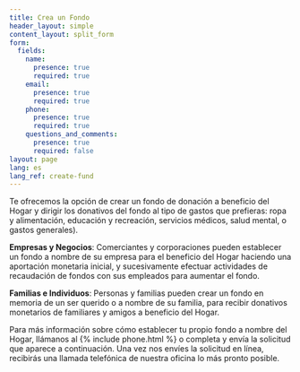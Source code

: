 ```yaml
---
title: Crea un Fondo
header_layout: simple
content_layout: split_form
form:
  fields:
    name:
      presence: true
      required: true
    email:
      presence: true
      required: true
    phone:
      presence: true
      required: true
    questions_and_comments:
      presence: true
      required: false
layout: page
lang: es
lang_ref: create-fund
---
```

Te ofrecemos la opción de crear un fondo de donación a beneficio del Hogar y dirigir los donativos del fondo al tipo de gastos que prefieras: ropa y alimentación, educación y recreación, servicios médicos, salud mental, o gastos generales).  

<b>Empresas y Negocios</b>: Comerciantes y corporaciones pueden establecer un fondo a nombre de su empresa para el beneficio del Hogar haciendo una aportación monetaria inicial, y sucesivamente efectuar actividades de recaudación de fondos con sus empleados para aumentar el fondo.    

<b>Familias e Individuos</b>: Personas y familias pueden crear un fondo en memoria de un ser querido o a nombre de su familia, para recibir donativos monetarios de familiares y amigos a beneficio del Hogar.

Para más información sobre cómo establecer tu propio fondo a nombre del Hogar, llámanos al {% include phone.html %} o completa y envía la solicitud que aparece a continuación. Una vez nos envíes la solicitud en línea, recibirás una llamada telefónica de nuestra oficina lo más pronto posible.
